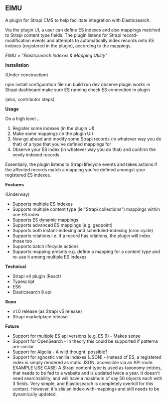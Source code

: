 **EIMU**
---

A plugin for Strapi CMS to help facilitate integration with Elasticsearch.

Via the plugin UI, a user can define ES indexes and also mappings matched to Strapi content type fields. The plugin listens for Strapi record-modification events and attempts to automatically index records onto ES indexes (registered in the plugin), according to the mappings.

*EIMU = "Elasticsearch Indexes & Mapping Utility"*


**Installation**

(Under construction)

npm install
configuration file
run build
run dev
observe plugin works in Strapi dashboard
make sure ES running
check ES connection in plugin

(also, contributor steps)


**Usage**

On a high level...

 1. Register some indexes (in the plugin UI)
 2. Make some mappings (in the plugin UI)
 3. Now go ahead and modify some Strapi records (in whatever way you do that) of a type that you've defined mappings for
 4. Observe your ES index (in whatever way you do that) and confirm the newly indexed records

Essentially, the plugin listens to Strapi lifecycle events and takes actions if the affected records match a mapping you've defined amongst your registered ES indexes.

**Features**

(Underway)

 - Supports multiple ES indexes
 - Supports multiple content type (ie "Strapi collections") mappings within one ES index
 - Supports ES dynamic mappings
 - Supports advanced ES mappings (e.g. geopoint)
 - Supports both instant-indexing and scheduled-indexing (cron cycle)
 - Supports relations i.e. if a record has relations, the plugin will index those too
 - Supports batch lifecycle actions
 - Supports mapping presets e.g. define a mapping for a content type and re-use it among multiple ES indexes

**Technical**

 - Strapi v4 plugin (React)
 - Typescript
 - ES6
 - Elasticsearch 8 api

**Soon**

 - v1.0 release (as Strapi v5 release)
 - Strapi marketplace release

**Future**

 - Support for multiple ES api versions (e.g. ES 9) - Makes sense
 - Support for OpenSearch - In theory this could be supported if patterns are similar
 - Support for Algolia - A wild thought; possible?
 - Support for agnostic vanilla indexes (JSON) - Instead of ES, a registered index is simply rendered as static JSON, accessible via an API route. EXAMPLE USE CASE: A Strapi content type is used as taxonomy entries, that needs to be fed to a website and is updated twice a year. It doesn't need searchability, and will have a maximum of say 50 objects each with 3 fields. Very simple, and Elasticsearch is completely overkill for this context. However, it's *still* an index-with-mappings and still needs to be dynamically updated.
